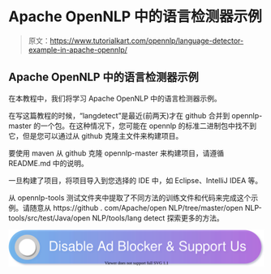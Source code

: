 # Apache OpenNLP 中的语言检测器示例

> 原文：<https://www.tutorialkart.com/opennlp/language-detector-example-in-apache-opennlp/>

## Apache OpenNLP 中的语言检测器示例

在本教程中，我们将学习 Apache OpenNLP 中的语言检测器示例。

在写这篇教程的时候，“langdetect”是最近(前两天)才在 github 合并到 opennlp-master 的一个包。在这种情况下，您可能在 opennlp 的标准二进制包中找不到它，但是您可以通过从 github 克隆主文件来构建项目。

要使用 maven 从 github 克隆 opennlp-master 来构建项目，请遵循 README.md 中的说明。

一旦构建了项目，将项目导入到您选择的 IDE 中，如 Eclipse、IntelliJ IDEA 等。

从 opennlp-tools 测试文件夹中提取了不同方法的训练文件和代码来完成这个示例。请随意从 https://github . com/Apache/open NLP/tree/master/open NLP-tools/src/test/Java/open NLP/tools/lang detect 探索更多的方法。

[![](img/925da31b32d6bc3827932f6c8afb11bb.png)](https://www.tutorialkart.com/)